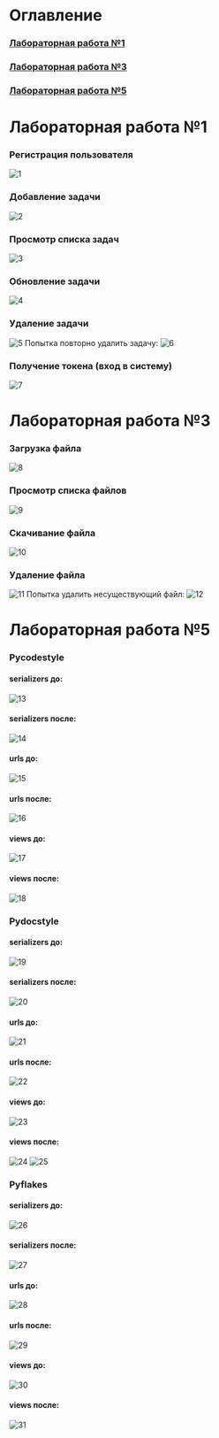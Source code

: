 # Оглавление
### [Лабораторная работа №1](#lab1)
### [Лабораторная работа №3](#lab3)
### [Лабораторная работа №5](#lab5)

<a name="lab1"></a>
# Лабораторная работа №1
### Регистрация пользователя
![1](https://github.com/nikikone/SIT_todo/blob/main/%D0%A1%D0%BA%D1%80%D0%B8%D0%BD%D1%88%D0%BE%D1%82%D1%8B%20%D0%BF%D0%B5%D1%80%D0%B2%D0%BE%D0%B9%20%D0%BB%D0%B0%D0%B1%D1%8B/%D0%A0%D0%B5%D0%B3%D0%B8%D1%81%D1%82%D1%80%D0%B0%D1%86%D0%B8%D1%8F.png)
### Добавление задачи
![2](https://github.com/nikikone/SIT_todo/blob/main/%D0%A1%D0%BA%D1%80%D0%B8%D0%BD%D1%88%D0%BE%D1%82%D1%8B%20%D0%BF%D0%B5%D1%80%D0%B2%D0%BE%D0%B9%20%D0%BB%D0%B0%D0%B1%D1%8B/%D0%94%D0%BE%D0%B1%D0%B0%D0%B2%D0%BB%D0%B5%D0%BD%D0%B8%D0%B5%20%D0%B7%D0%B0%D0%B4%D0%B0%D1%87%D0%B8.png)
### Просмотр списка задач
![3](https://github.com/nikikone/SIT_todo/blob/main/%D0%A1%D0%BA%D1%80%D0%B8%D0%BD%D1%88%D0%BE%D1%82%D1%8B%20%D0%BF%D0%B5%D1%80%D0%B2%D0%BE%D0%B9%20%D0%BB%D0%B0%D0%B1%D1%8B/%D0%A1%D0%BF%D0%B8%D1%81%D0%BE%D0%BA%20%D0%B7%D0%B0%D0%B4%D0%B0%D1%87.png)
### Обновление задачи
![4](https://github.com/nikikone/SIT_todo/blob/main/%D0%A1%D0%BA%D1%80%D0%B8%D0%BD%D1%88%D0%BE%D1%82%D1%8B%20%D0%BF%D0%B5%D1%80%D0%B2%D0%BE%D0%B9%20%D0%BB%D0%B0%D0%B1%D1%8B/%D0%98%D0%B7%D0%BC%D0%B5%D0%BD%D0%B5%D0%BD%D0%B8%D0%B5%20%D0%B7%D0%B0%D0%B4%D0%B0%D1%87%D0%B8.png)
### Удаление задачи
![5](https://github.com/nikikone/SIT_todo/blob/main/%D0%A1%D0%BA%D1%80%D0%B8%D0%BD%D1%88%D0%BE%D1%82%D1%8B%20%D0%BF%D0%B5%D1%80%D0%B2%D0%BE%D0%B9%20%D0%BB%D0%B0%D0%B1%D1%8B/%D0%A3%D0%B4%D0%B0%D0%BB%D0%B5%D0%BD%D0%B8%D0%B5%20%D0%B7%D0%B0%D0%B4%D0%B0%D1%87%D0%B8.png)
Попытка повторно удалить задачу:
![6](https://github.com/nikikone/SIT_todo/blob/main/%D0%A1%D0%BA%D1%80%D0%B8%D0%BD%D1%88%D0%BE%D1%82%D1%8B%20%D0%BF%D0%B5%D1%80%D0%B2%D0%BE%D0%B9%20%D0%BB%D0%B0%D0%B1%D1%8B/%D0%9F%D0%BE%D0%BF%D1%8B%D1%82%D0%BA%D0%B0%20%D1%83%D0%B4%D0%B0%D0%BB%D0%B8%D1%82%D1%8C%20%D0%BD%D0%B5%D1%81%D1%83%D1%89%D0%B5%D1%81%D1%82%D0%B2%D1%83%D1%8E%D1%89%D1%83%D1%8E%20%D0%B7%D0%B0%D0%B4%D0%B0%D1%87%D1%83.png)
### Получение токена (вход в систему)
![7](https://github.com/nikikone/SIT_todo/blob/main/%D0%A1%D0%BA%D1%80%D0%B8%D0%BD%D1%88%D0%BE%D1%82%D1%8B%20%D0%BF%D0%B5%D1%80%D0%B2%D0%BE%D0%B9%20%D0%BB%D0%B0%D0%B1%D1%8B/%D0%9F%D0%BE%D0%BB%D1%83%D1%87%D0%B5%D0%BD%D0%B8%D0%B5%20%D1%82%D0%BE%D0%BA%D0%B5%D0%BD%D0%B0%20(%D0%B2%D1%85%D0%BE%D0%B4%20%D0%B2%20%D1%81%D0%B8%D1%81%D1%82%D0%B5%D0%BC%D1%83).png)


<a name="lab3"></a>
# Лабораторная работа №3
### Загрузка файла
![8](https://github.com/nikikone/SIT_todo/blob/main/%D0%A1%D0%BA%D1%80%D0%B8%D0%BD%D1%88%D0%BE%D1%82%D1%8B%20%D1%82%D1%80%D0%B5%D1%82%D1%8C%D0%B5%D0%B9%20%D0%BB%D0%B0%D0%B1%D1%8B/%D0%97%D0%B0%D0%B3%D1%80%D1%83%D0%B7%D0%BA%D0%B0%20%D1%84%D0%B0%D0%B9%D0%BB%D0%B0%20%D0%BD%D0%B0%20%D1%81%D0%B5%D1%80%D0%B2%D0%B5%D1%80.png)
### Просмотр списка файлов
![9](https://github.com/nikikone/SIT_todo/blob/main/%D0%A1%D0%BA%D1%80%D0%B8%D0%BD%D1%88%D0%BE%D1%82%D1%8B%20%D1%82%D1%80%D0%B5%D1%82%D1%8C%D0%B5%D0%B9%20%D0%BB%D0%B0%D0%B1%D1%8B/%D0%9F%D0%BE%D0%BB%D1%83%D1%87%D0%B5%D0%BD%D0%B8%20%D1%81%D0%BF%D0%B8%D1%81%D0%BA%D0%B0%20%D1%84%D0%B0%D0%B9%D0%BB%D0%BE%D0%B2.png)
### Скачивание файла
![10](https://github.com/nikikone/SIT_todo/blob/main/%D0%A1%D0%BA%D1%80%D0%B8%D0%BD%D1%88%D0%BE%D1%82%D1%8B%20%D1%82%D1%80%D0%B5%D1%82%D1%8C%D0%B5%D0%B9%20%D0%BB%D0%B0%D0%B1%D1%8B/%D0%9F%D0%BE%D0%BB%D1%83%D1%87%D0%B5%D0%BD%D0%B8%D0%B5%20%D1%84%D0%B0%D0%B9%D0%BB%D0%B0%20%D1%81%20%D1%81%D0%B5%D1%80%D0%B2%D0%B5%D1%80%D0%B0.png)
### Удаление файла
![11](https://github.com/nikikone/SIT_todo/blob/main/%D0%A1%D0%BA%D1%80%D0%B8%D0%BD%D1%88%D0%BE%D1%82%D1%8B%20%D1%82%D1%80%D0%B5%D1%82%D1%8C%D0%B5%D0%B9%20%D0%BB%D0%B0%D0%B1%D1%8B/%D0%A3%D0%B4%D0%B0%D0%BB%D0%B5%D0%BD%D0%B8%D0%B5%20%D1%84%D0%B0%D0%B9%D0%BB%D0%B0.png)
Попытка удалить несуществующий файл:
![12](https://github.com/nikikone/SIT_todo/blob/main/%D0%A1%D0%BA%D1%80%D0%B8%D0%BD%D1%88%D0%BE%D1%82%D1%8B%20%D1%82%D1%80%D0%B5%D1%82%D1%8C%D0%B5%D0%B9%20%D0%BB%D0%B0%D0%B1%D1%8B/%D0%9F%D0%BE%D0%BF%D1%8B%D1%82%D0%BA%D0%B0%20%D1%83%D0%B4%D0%B0%D0%BB%D0%B8%D1%82%D1%8C%20%D0%BD%D0%B5%D1%81%D1%83%D1%89%D0%B5%D1%81%D1%82%D0%B2%D1%83%D1%8E%D1%89%D0%B8%D0%B9%20%D1%84%D0%B0%D0%B9%D0%BB.png)


<a name="lab5"></a>
# Лабораторная работа №5
### Pycodestyle
#### serializers до:
![13](https://github.com/nikikone/SIT_todo/blob/main/Screen_5_lab/pycodestyle_ser.png)
#### serializers после:
![14](https://github.com/nikikone/SIT_todo/blob/main/Screen_5_lab/pycodestyle_ser2.png)
#### urls до:
![15](https://github.com/nikikone/SIT_todo/blob/main/Screen_5_lab/pycodestyle_urls.png)
#### urls после:
![16](https://github.com/nikikone/SIT_todo/blob/main/Screen_5_lab/pycodestyle_urls2.png)
#### views до:
![17](https://github.com/nikikone/SIT_todo/blob/main/Screen_5_lab/pycodestyle_views.png)
#### views после:
![18](https://github.com/nikikone/SIT_todo/blob/main/Screen_5_lab/pycodestyle_views2.png)
### Pydocstyle
#### serializers до:
![19](https://github.com/nikikone/SIT_todo/blob/main/Screen_5_lab/pydocstyle_ser.png)
#### serializers после:
![20](https://github.com/nikikone/SIT_todo/blob/main/Screen_5_lab/pydocstyle_ser2.png)
#### urls до:
![21](https://github.com/nikikone/SIT_todo/blob/main/Screen_5_lab/pydocstyle_urls.png)
#### urls после:
![22](https://github.com/nikikone/SIT_todo/blob/main/Screen_5_lab/pydocstyle_urls2.png)
#### views до:
![23](https://github.com/nikikone/SIT_todo/blob/main/Screen_5_lab/pydocstyle_views.png)
#### views после:
![24](https://github.com/nikikone/SIT_todo/blob/main/Screen_5_lab/pydocstyle_views2.png)
![25](https://github.com/nikikone/SIT_todo/blob/main/Screen_5_lab/pydocstyle_views3.png)
### Pyflakes
#### serializers до:
![26](https://github.com/nikikone/SIT_todo/blob/main/Screen_5_lab/pyflakes_ser.png)
#### serializers после:
![27](https://github.com/nikikone/SIT_todo/blob/main/Screen_5_lab/pyflakes_ser2.png)
#### urls до:
![28](https://github.com/nikikone/SIT_todo/blob/main/Screen_5_lab/pyflakes_urls.png)
#### urls после:
![29](https://github.com/nikikone/SIT_todo/blob/main/Screen_5_lab/pyflakes_urls2.png)
#### views до:
![30](https://github.com/nikikone/SIT_todo/blob/main/Screen_5_lab/pyflakes_views.png)
#### views после:
![31](https://github.com/nikikone/SIT_todo/blob/main/Screen_5_lab/pyflakes_views2.png)
